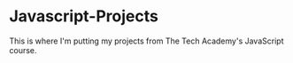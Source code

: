 # Javascript-Projects
This is where I'm putting my projects from The Tech Academy's JavaScript course. 
